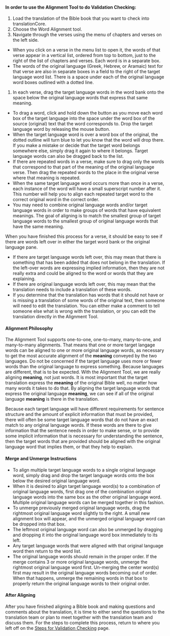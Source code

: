 #### In order to use the Alignment Tool to do Validation Checking:  

1. Load the translation of the Bible book that you want to check into translationCore. 
1. Choose the Word Alignment tool. 
1. Navigate through the verses using the menu of chapters and verses on the left side.
  *  When you click on a verse in the menu list to open it, the words of that verse appear in a vertical list, ordered from top to bottom, just to the right of the list of chapters and verses. Each word is in a separate box.
  *  The words of the original language (Greek, Hebrew, or Aramaic) text for that verse are also in separate boxes in a field to the right of the target language word list. There is a space under each of the original language word boxes outlined with a dotted line.
1. In each verse, drag the target language words in the word bank onto the space below the original language words that express that same meaning. 
  * To drag a word, click and hold down the button as you move each word box of the target language into the space under the word box of the source (original) text that the word corresponds to. Drop the target language word by releasing the mouse button.
  * When the target language word is over a word box of the original, the dotted outline will turn blue to let you know that the word will drop there. If you make a mistake or decide that the target word belongs somewhere else, simply drag it again to where it belongs. Target language words can also be dragged back to the list.
  * If there are repeated words in a verse, make sure to drag only the words that correspond to that part of the meaning of the original language verse. Then drag the repeated words to the place in the original verse where that meaning is repeated. 
  * When the same target language word occurs more than once in a verse, each instance of the word will have a small superscript number after it. This number will help you to align each repeated target word to the correct original word in the correct order.
  * You may need to combine original language words and/or target language words in order to make groups of words that have equivalent meanings. The goal of aligning is to match the smallest group of target language words to the smallest group of original language words that have the same meaning.
  
When you have finished this process for a verse, it should be easy to see if there are words left over in either the target word bank or the original language pane.  
* If there are target language words left over, this may mean that there is something that has been added that does not belong in the translation. If the left-over words are expressing implied information, then they are not really extra and could be aligned to the word or words that they are explaining. 
* If there are original language words left over, this may mean that the translation needs to include a translation of these words. 
* If you determine that the translation has words that it should not have or is missing a translation of some words of the original text, then someone will need to edit the translation. You can either make a comment to tell someone else what is wrong with the translation, or you can edit the translation directly in the Alignment Tool.  

#### Alignment Philosophy

The Alignment Tool supports one-to-one, one-to-many, many-to-one, and many-to-many alignments. That means that one or more target langage words can be aligned to one or more original language words, as necessary to get the most accurate alignment of the **meaning** conveyed by the two languages. Do not be concerned if the target language uses more or fewer words than the original language to express something. Because languages are different, that is to be expected. With the Alignment Tool, we are really aligning **meaning**, not just words. It is most important that the target translation express the **meaning** of the original Bible well, no matter how many words it takes to do that. By aligning the target language words that express the original language **meaning**, we can see if all of the original language **meaning** is there in the translation.

Because each target language will have different requirements for sentence structure and the amount of explicit information that must be provided, there will often be some target language words that do not have an exact match to any original language words. If these words are there to give information that the sentence needs in order to make sense, or to provide some implicit information that is necessary for understanding the sentence, then the target words that are provided should be aligned with the original language word that implies them, or that they help to explain.

#### Merge and Unmerge Instructions  

* To align multiple target language words to a single original language word, simply drag and drop the target language words onto the box below the desired original language word.
* When it is desired to align target language word(s) to a combination of original language words, first drag one of the combination original language words into the same box as the other original language word. Multiple original language words can be merged together in this fashion.
* To unmerge previously merged original language words, drag the rightmost original language word slightly to the right. A small new alignment box will appear, and the unmerged original language word can be dropped into that box.
* The leftmost original language word can also be unmerged by dragging and dropping it into the original language word box immediately to its left.
* Any target language words that were aligned with that original language word then return to the word list.
* The original language words should remain in the proper order. If the merge contains 3 or more original language words, unmerge the rightmost original language word first. Un-merging the center word(s) first may result in the original language words becoming out of order. When that happens, unmerge the remaining words in that box to properly return the original language words to their original order.

#### After Aligning

After you have finished aligning a Bible book and making questions and comments about the translation, it is time to either send the questions to the translation team or plan to meet together with the translation team and discuss them. For the steps to complete this process, return to where you left off on the [Steps for Validation Checking](../vol2-steps/01.md) page. 